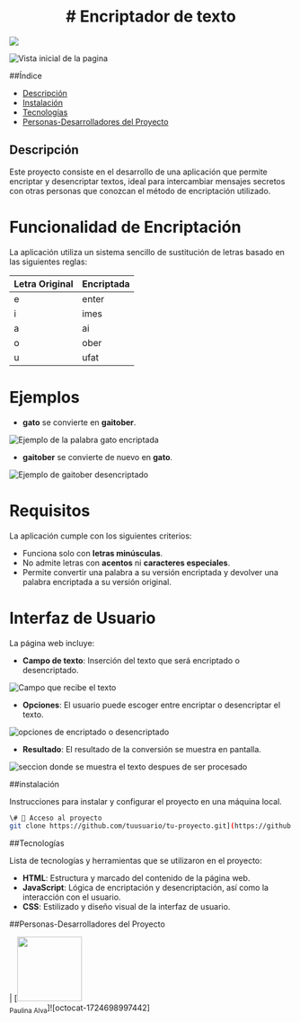 <h1 align="center"> # Encriptador de texto </h1>

   <p align="left">
   <img src="https://img.shields.io/badge/STATUS-EN%20FINALIZADO-green">
   </p>

![Vista inicial de la pagina](https://github.com/user-attachments/assets/a72b1337-2e5b-4fc9-966a-986690a31095)

##Índice
- [Descripción](#descripción)
- [Instalación](#instalación)
- [Tecnologías](#tecnologías)
- [Personas-Desarrolladores del Proyecto](#personas-desarrolladores)

## Descripción

Este proyecto consiste en el desarrollo de una aplicación que permite encriptar y desencriptar textos, ideal para intercambiar mensajes secretos con otras personas que conozcan el método de encriptación utilizado.

# Funcionalidad de Encriptación

La aplicación utiliza un sistema sencillo de sustitución de letras basado en las siguientes reglas:

| Letra Original | Encriptada     |
| -------------- | -------------- |
| e              | enter          |
| i              | imes           |
| a              | ai             |
| o              | ober           |
| u              | ufat           |

# Ejemplos

- **gato** se convierte en **gaitober**.
  
![Ejemplo de la palabra gato encriptada](https://github.com/user-attachments/assets/1251532f-8ed9-4651-8188-2569a75d8334)


- **gaitober** se convierte de nuevo en **gato**.

![Ejemplo de gaitober desencriptado](https://github.com/user-attachments/assets/ba0e0aed-9529-45f5-9c11-1aa970c03293)

# Requisitos

La aplicación cumple con los siguientes criterios:

- Funciona solo con **letras minúsculas**.
- No admite letras con **acentos** ni **caracteres especiales**.
- Permite convertir una palabra a su versión encriptada y devolver una palabra encriptada a su versión original.

# Interfaz de Usuario

La página web incluye:

- **Campo de texto**: Inserción del texto que será encriptado o desencriptado.

![Campo que recibe el texto](https://github.com/user-attachments/assets/681d0e5c-9cbd-4d78-bcec-4795423a5e46)

- **Opciones**: El usuario puede escoger entre encriptar o desencriptar el texto.

![opciones de encriptado o desencriptado](https://github.com/user-attachments/assets/c14d4138-a11e-41c8-a18a-ee28bf487a5f)
  
- **Resultado**: El resultado de la conversión se muestra en pantalla.

![seccion donde se muestra el texto despues de ser procesado](https://github.com/user-attachments/assets/ec50b9b7-39e3-42f8-a799-3e44754c31f0)

##instalación

Instrucciones para instalar y configurar el proyecto en una máquina local.

```bash
\# 📁 Acceso al proyecto
git clone https://github.com/tuusuario/tu-proyecto.git](https://github.com/PGAM-0408/Alura-Challenge-Encriptador.git)
```

##Tecnologías

Lista de tecnologías y herramientas que se utilizaron en el proyecto:

- **HTML**: Estructura y marcado del contenido de la página web.
- **JavaScript**: Lógica de encriptación y desencriptación, así como la interacción con el usuario.
- **CSS**: Estilizado y diseño visual de la interfaz de usuario.

##Personas-Desarrolladores del Proyecto

| [<img src="https://github.com/user-attachments/assets/7425835b-23e2-4464-85dc-17077779addf" width=115><br><sub>Paulina Alva</sub>]![octocat-1724698997442]


